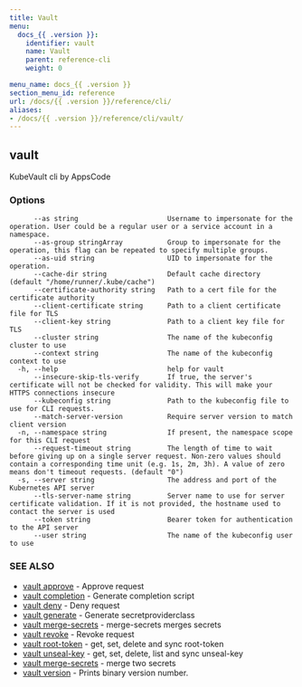 ```yaml
---
title: Vault
menu:
  docs_{{ .version }}:
    identifier: vault
    name: Vault
    parent: reference-cli
    weight: 0

menu_name: docs_{{ .version }}
section_menu_id: reference
url: /docs/{{ .version }}/reference/cli/
aliases:
- /docs/{{ .version }}/reference/cli/vault/
---
```

## vault

KubeVault cli by AppsCode

### Options

```
      --as string                      Username to impersonate for the operation. User could be a regular user or a service account in a namespace.
      --as-group stringArray           Group to impersonate for the operation, this flag can be repeated to specify multiple groups.
      --as-uid string                  UID to impersonate for the operation.
      --cache-dir string               Default cache directory (default "/home/runner/.kube/cache")
      --certificate-authority string   Path to a cert file for the certificate authority
      --client-certificate string      Path to a client certificate file for TLS
      --client-key string              Path to a client key file for TLS
      --cluster string                 The name of the kubeconfig cluster to use
      --context string                 The name of the kubeconfig context to use
  -h, --help                           help for vault
      --insecure-skip-tls-verify       If true, the server's certificate will not be checked for validity. This will make your HTTPS connections insecure
      --kubeconfig string              Path to the kubeconfig file to use for CLI requests.
      --match-server-version           Require server version to match client version
  -n, --namespace string               If present, the namespace scope for this CLI request
      --request-timeout string         The length of time to wait before giving up on a single server request. Non-zero values should contain a corresponding time unit (e.g. 1s, 2m, 3h). A value of zero means don't timeout requests. (default "0")
  -s, --server string                  The address and port of the Kubernetes API server
      --tls-server-name string         Server name to use for server certificate validation. If it is not provided, the hostname used to contact the server is used
      --token string                   Bearer token for authentication to the API server
      --user string                    The name of the kubeconfig user to use
```

### SEE ALSO

* [vault approve](/docs/reference/cli/vault_approve.md)	 - Approve request
* [vault completion](/docs/reference/cli/vault_completion.md)	 - Generate completion script
* [vault deny](/docs/reference/cli/vault_deny.md)	 - Deny request
* [vault generate](/docs/reference/cli/vault_generate.md)	 - Generate secretproviderclass
* [vault merge-secrets](/docs/reference/cli/vault_merge-secrets.md)	 - merge-secrets merges secrets
* [vault revoke](/docs/reference/cli/vault_revoke.md)	 - Revoke request
* [vault root-token](/docs/reference/cli/vault_root-token.md)	 - get, set, delete and sync root-token
* [vault unseal-key](/docs/reference/cli/vault_unseal-key.md)	 - get, set, delete, list and sync unseal-key
* [vault merge-secrets](/docs/reference/cli/vault_merge-secrets.md) - merge two secrets
* [vault version](/docs/reference/cli/vault_version.md)	 - Prints binary version number.


